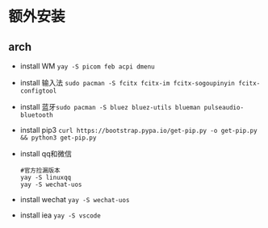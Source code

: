 # 额外安装

## arch
- install WM `yay -S picom feb acpi dmenu`
- install 输入法 `sudo pacman -S fcitx fcitx-im fcitx-sogoupinyin fcitx-configtool`
- install 蓝牙`sudo pacman -S bluez bluez-utils blueman pulseaudio-bluetooth`
- install pip3  `curl https://bootstrap.pypa.io/get-pip.py -o get-pip.py && python3 get-pip.py`
- install qq和微信 
    
    ```
    #官方捡漏版本
    yay -S linuxqq
    yay -S wechat-uos
    ```
- install wechat `yay -S wechat-uos`
- install iea `yay -S vscode`
